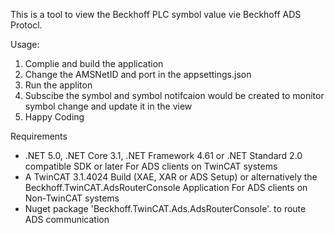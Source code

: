 This is a tool to view the Beckhoff PLC symbol value vie Beckhoff ADS Protocl.

Usage:
1. Complie and build the application
2. Change the AMSNetID and port in the appsettings.json
3. Run the appliton
4. Subscibe the symbol and symbol notifcaion would be created to monitor symbol change and update it in the view
5. Happy Coding




Requirements
- .NET 5.0, .NET Core 3.1, .NET Framework 4.61 or .NET Standard 2.0 compatible SDK or later
For ADS clients on TwinCAT systems
- A TwinCAT 3.1.4024 Build (XAE, XAR or ADS Setup) or alternatively the Beckhoff.TwinCAT.AdsRouterConsole Application
For ADS clients on Non-TwinCAT systems
- Nuget package 'Beckhoff.TwinCAT.Ads.AdsRouterConsole'. to route ADS communication
